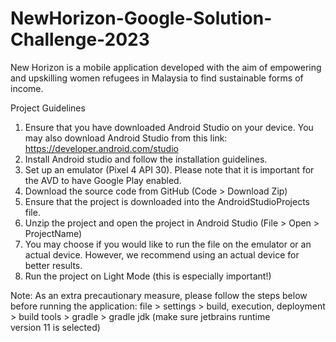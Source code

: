 # NewHorizon-Google-Solution-Challenge-2023

New Horizon is a mobile application developed with the aim of empowering and upskilling women refugees in Malaysia to find sustainable forms of income.

Project Guidelines

1. Ensure that you have downloaded Android Studio on your device. You may also download Android Studio from this link: https://developer.android.com/studio
2. Install Android studio and follow the installation guidelines.
3. Set up an emulator (Pixel 4 API 30). Please note that it is important for the AVD to have Google Play enabled.
4. Download the source code from GitHub (Code > Download Zip)
5. Ensure that the project is downloaded into the AndroidStudioProjects file.
6. Unzip the project and open the project in Android Studio (File > Open > ProjectName) 
7. You may choose if you would like to run the file on the emulator or an actual device. However, we recommend using an actual device for better results.
8. Run the project on Light Mode (this is especially important!)

Note: As an extra precautionary measure, please follow the steps below before running the application: 
file > settings > build, execution, deployment > build tools > gradle > gradle jdk (make sure jetbrains runtime version 11 is selected)

